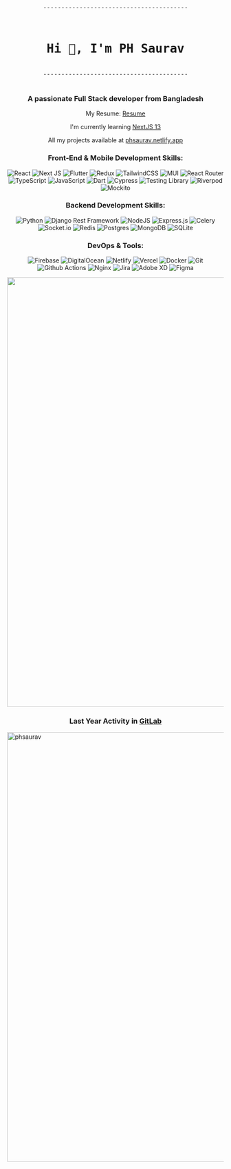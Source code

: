 <pre align="center">
----------------------------------------
<!-- <span>Hi 👋, I'm PH Saurav</span> -->
 <h1 align="center">Hi 👋, I'm PH Saurav</h1>
----------------------------------------
<!--       \   ^__^             
       \  (oo)\_______     
          (__)\ 0   0 )\  
              ||--0-w | \* 
              ||     ||     -->
</pre>
<!-- <h1 align="center">Hi 👋, I'm PH Saurav</h1> -->
<h3 align="center">A passionate Full Stack developer from Bangladesh</h3>

<!-- <p align="center"> I’m currently working on
<a href="https://github.com/phsaurav/Portfolio-2.0">Portfolio 2.0</a> </p> -->
<p align="center"> My Resume: <a href="https://drive.google.com/file/d/17NL08XUiR_XfvCp3RjeLnZkrR1lAgN5m/view">Resume</a> </p>
<p align="center"> I'm currently learning <a href="[https://www.youtube.com/watch?v=WC-g0JtEIwM&list=PLHiZ4m8vCp9PHnOIT7gd30PCBoYCpGoQM]" target="_blank" rel="noreferrer">NextJS 13</a></p>
<p align="center"> All my projects available at
<a href="https://phsaurav.netlify.app/home">phsaurav.netlify.app</a> </p>

<h3 align="center">Front-End & Mobile Development Skills:</h3>
<p align="center">
	<img src="https://img.shields.io/badge/react-%2320232a.svg?style=for-the-badge&logo=react&logoColor=%2361DAFB" alt="React">
	<img src="https://img.shields.io/badge/Next-black?style=for-the-badge&logo=next.js&logoColor=white" alt="Next JS">
	<img src="https://img.shields.io/badge/Flutter-%2302569B.svg?style=for-the-badge&logo=Flutter&logoColor=white" alt="Flutter">
	<img src="https://img.shields.io/badge/redux-%23593d88.svg?style=for-the-badge&logo=redux&logoColor=white" alt="Redux">
	<img src="https://img.shields.io/badge/tailwindcss-%2338B2AC.svg?style=for-the-badge&logo=tailwind-css&logoColor=white" alt="TailwindCSS">
	<img src="https://img.shields.io/badge/MUI-%230081CB.svg?style=for-the-badge&logo=mui&logoColor=white" alt="MUI">
	  <img
    src="https://img.shields.io/badge/React_Router-CA4245?style=for-the-badge&logo=react-router&logoColor=white"
    alt="React Router"
  />
	  <img
    src="https://img.shields.io/badge/typescript-%23007ACC.svg?style=for-the-badge&logo=typescript&logoColor=white"
    alt="TypeScript"
  />
	  <img
    src="https://img.shields.io/badge/javascript-%23323330.svg?style=for-the-badge&logo=javascript&logoColor=%23F7DF1E"
    alt="JavaScript"
  />
	  <img
    src="https://img.shields.io/badge/dart-%230175C2.svg?style=for-the-badge&logo=dart&logoColor=white"
    alt="Dart" />
 	  <img
    src="https://img.shields.io/badge/cypress-%2317202C.svg?style=for-the-badge&logo=cypress&logoColor=white"
    alt="Cypress"
   />
	  <img
    src="https://img.shields.io/badge/Testing%20Library-%23E33332.svg?style=for-the-badge&logo=Testing%20Library&logoColor=white"
    alt="Testing Library"
   />	  	  
	 <img
    src="https://img.shields.io/badge/Riverpod-%230081CB.svg?style=for-the-badge"
    alt="Riverpod"
   />
	 	<img
    src="https://img.shields.io/badge/Mockito-%2368BC71.svg?style=for-the-badge&logo=Mocha&logoColor=white"
    alt="Mockito"
   />
</p>

<h3 align="center">Backend Development Skills:</h3>
<p align="center">
  <img
    src="https://img.shields.io/badge/python-3670A0?style=for-the-badge&logo=python&logoColor=ffdd54"
    alt="Python"
  />
	  <img
    src="https://img.shields.io/badge/django%20rest%20framework-%23092E20.svg?style=for-the-badge&logo=django&logoColor=white"
    alt="Django Rest Framework"
  />
	  <img
    src="https://img.shields.io/badge/node.js-6DA55F?style=for-the-badge&logo=node.js&logoColor=white"
    alt="NodeJS"
  />
	  <img
    src="https://img.shields.io/badge/express.js-%23404d59.svg?style=for-the-badge&logo=express&logoColor=%2361DAFB"
    alt="Express.js"
  />
		  <img
    src="https://img.shields.io/badge/Celery-%2337814A.svg?style=for-the-badge&logo=celery&logoColor=white"
    alt="Celery"
  />
	  <img
    src="https://img.shields.io/badge/Socket.io-black?style=for-the-badge&logo=socket.io&badgeColor=010101"
    alt="Socket.io"
  />
	  <img
    src="https://img.shields.io/badge/redis-%23DD0031.svg?style=for-the-badge&logo=redis&logoColor=white"
    alt="Redis"
  />
  <img
    src="https://img.shields.io/badge/postgres-%23316192.svg?style=for-the-badge&logo=postgresql&logoColor=white"
    alt="Postgres"
  />
  <img
    src="https://img.shields.io/badge/MongoDB-%234ea94b.svg?style=for-the-badge&logo=mongodb&logoColor=white"
    alt="MongoDB"
  />
  <img
    src="https://img.shields.io/badge/sqlite-%2307405e.svg?style=for-the-badge&logo=sqlite&logoColor=white"
    alt="SQLite"
  />
	</p>

<h3 align="center">DevOps & Tools:</h3>
<p align="center">
	    <img
    src="https://img.shields.io/badge/firebase-%23039BE5.svg?style=for-the-badge&logo=firebase"
    alt="Firebase"
  />
  <img
    src="https://img.shields.io/badge/DigitalOcean-%230167ff.svg?style=for-the-badge&logo=digitalOcean&logoColor=white"
    alt="DigitalOcean"
  />
  <img
    src="https://img.shields.io/badge/netlify-%2300C7B7.svg?style=for-the-badge&logo=netlify&logoColor=white"
    alt="Netlify"
  />
  <img
    src="https://img.shields.io/badge/vercel-%23000000.svg?style=for-the-badge&logo=vercel&logoColor=white"
    alt="Vercel"
  />
	  <img
    src="https://img.shields.io/badge/docker-%230db7ed.svg?style=for-the-badge&logo=docker&logoColor=white"
    alt="Docker"
  />
		  <img
    src="https://img.shields.io/badge/Git-%23F05032.svg?style=for-the-badge&logo=git&logoColor=white"
    alt="Git"
  />
			  <img
    src="https://img.shields.io/badge/Github%20Actions-%232088FF.svg?style=for-the-badge&logo=GitHub%20Actions&logoColor=white"
    alt="Github Actions"
  />
	  <img
    src="https://img.shields.io/badge/nginx-%23009639.svg?style=for-the-badge&logo=nginx&logoColor=white"
    alt="Nginx"
  />
	  <img
    src="https://img.shields.io/badge/jira-%230A0FFF.svg?style=for-the-badge&logo=jira&logoColor=white"
    alt="Jira"
  />
  <img
    src="https://img.shields.io/badge/Adobe%20XD-470137?style=for-the-badge&logo=Adobe%20XD&logoColor=#FF61F6"
    alt="Adobe XD"
  />
  <img
    src="https://img.shields.io/badge/figma-%23F24E1E.svg?style=for-the-badge&logo=figma&logoColor=white"
    alt="Figma"
  />


</p>


<p float="left">
<img width="1000" float="left" src="https://github-readme-streak-stats.herokuapp.com?user=phsaurav&theme=ayu-mirage&hide_border=true" /></p>
<h3 align="center">Last Year Activity in <a href="https://gitlab.com/phsaurav">GitLab</a></h3>
<p float="left">
<img width="1000" float="left" src="https://user-images.githubusercontent.com/30824536/219958216-5533d624-1506-4cc9-ad4d-f58cf6f48871.jpg" alt="phsaurav" /></p>


